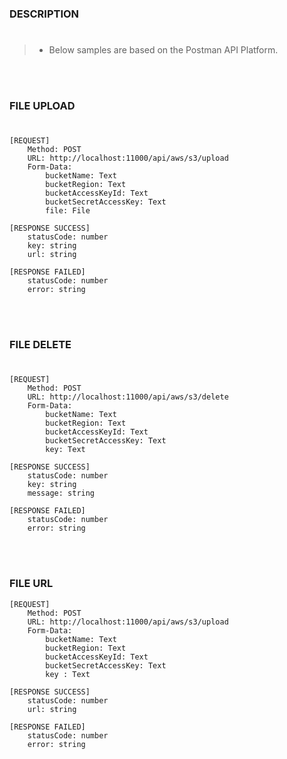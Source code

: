 ### DESCRIPTION
#
> - Below samples are based on the Postman API Platform.

<br />
<br />



### FILE UPLOAD
#

```plaintext
[REQUEST]
    Method: POST
    URL: http://localhost:11000/api/aws/s3/upload
    Form-Data:
        bucketName: Text
        bucketRegion: Text
        bucketAccessKeyId: Text
        bucketSecretAccessKey: Text
        file: File

[RESPONSE SUCCESS]
    statusCode: number
    key: string
    url: string

[RESPONSE FAILED]
    statusCode: number
    error: string
```

<br />
<br />



### FILE DELETE
#

```plaintext
[REQUEST]
    Method: POST
    URL: http://localhost:11000/api/aws/s3/delete
    Form-Data:
        bucketName: Text
        bucketRegion: Text
        bucketAccessKeyId: Text
        bucketSecretAccessKey: Text
        key: Text

[RESPONSE SUCCESS]
    statusCode: number
    key: string
    message: string

[RESPONSE FAILED]
    statusCode: number
    error: string
```

<br />
<br />



### FILE URL

```plaintext
[REQUEST]
    Method: POST
    URL: http://localhost:11000/api/aws/s3/upload
    Form-Data:
        bucketName: Text
        bucketRegion: Text
        bucketAccessKeyId: Text
        bucketSecretAccessKey: Text
        key : Text

[RESPONSE SUCCESS]
    statusCode: number
    url: string

[RESPONSE FAILED]
    statusCode: number
    error: string
```
